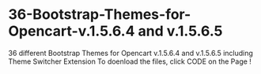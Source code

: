 # 36-Bootstrap-Themes-for-Opencart-v.1.5.6.4 and v.1.5.6.5
36 different Bootstrap Themes for Opencart v.1.5.6.4 and v.1.5.6.5
including Theme Switcher Extension
To doenload the files, click CODE on the Page !
